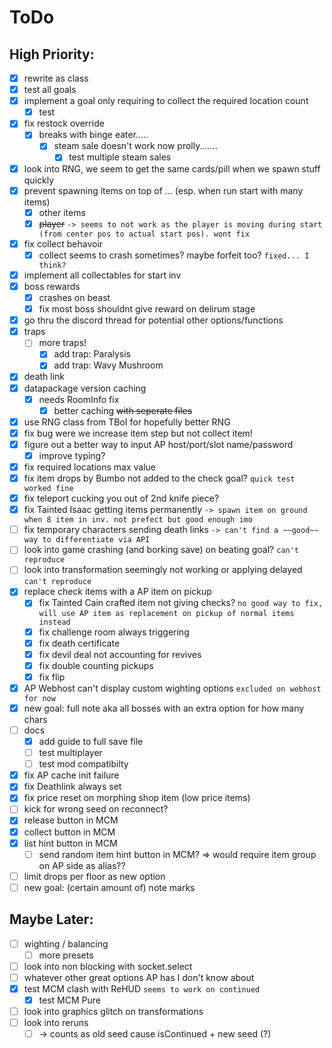 # ToDo 
## High Priority:
- [x] rewrite as class
- [x] test all goals
- [x] implement a goal only requiring to collect the required location count
  - [x] test
- [x] fix restock override
  - [x] breaks with binge eater.....
    - [x] steam sale doesn't work now prolly.......
      - [x] test multiple steam sales
- [x] look into RNG, we seem to get the same cards/pill when we spawn stuff quickly
- [x] prevent spawning items on top of ... (esp. when run start with many items)
  - [x] other items
  - [x] ~~player~~ `-> seems to not work as the player is moving during start (from center pos to actual start pos). wont fix`
- [x] fix collect behavoir
  - [x] collect seems to crash sometimes? maybe forfeit too? `fixed... I think?`
- [x] implement all collectables for start inv
- [x] boss rewards
  - [x] crashes on beast
  - [x] fix most boss shouldnt give reward on delirum stage
- [x] go thru the discord thread for potential other options/functions
- [x] traps
  - [ ] more traps!
    - [x] add trap: Paralysis 
    - [x] add trap: Wavy Mushroom
- [x] death link
- [x] datapackage version caching
  - [x] needs RoomInfo fix
    - [x] better caching ~~with seperate files~~
- [x] use RNG class from TBoI for hopefully better RNG
- [x] fix bug were we increase item step but not collect item!
- [x] figure out a better way to input AP host/port/slot name/password
  - [x] improve typing?
- [x] fix required locations max value
- [x] fix item drops by Bumbo not added to the check goal? `quick test worked fine`
- [x] fix teleport cucking you out of 2nd knife piece?
- [x] fix Tainted Isaac getting items permanently `-> spawn item on ground when 8 item in inv. not prefect but good enough imo`
- [ ] fix temporary characters sending death links `-> can't find a ~~good~~ way to differentiate via API`
- [ ] look into game crashing (and borking save) on beating goal? `can't reproduce`
- [ ] look into transformation seemingly not working or applying delayed `can't reproduce`
- [x] replace check items with a AP item on pickup
  - [x] fix Tainted Cain crafted item not giving checks? `no good way to fix, will use AP item as replacement on pickup of normal items instead`
  - [x] fix challenge room always triggering
  - [x] fix death certificate
  - [x] fix devil deal not accounting for revives
  - [x] fix double counting pickups
  - [x] fix flip
- [x] AP Webhost can't display custom wighting options `excluded on webhost for now`
- [x] new goal: full note aka all bosses with an extra option for how many chars
- [ ] docs
  - [x] add guide to full save file
  - [ ] test multiplayer
  - [ ] test mod compatibilty
- [x] fix AP cache init failure
- [x] fix Deathlink always set
- [x] fix price reset on morphing shop item (low price items)
- [ ] kick for wrong seed on reconnect?
- [x] release button in MCM
- [x] collect button in MCM
- [x] list hint button in MCM
  - [ ] send random item hint button in MCM? => would require item group on AP side as alias??
- [ ] limit drops per floor as new option
- [ ] new goal: (certain amount of) note marks

## Maybe Later:
- [ ] wighting / balancing
  - [ ] more presets
- [ ] look into non blocking with socket.select
- [ ] whatever other great options AP has I don't know about
- [x] test MCM clash with ReHUD `seems to work on continued`
  - [x] test MCM Pure
- [ ] look into graphics glitch on transformations
- [ ] look into reruns
  - [ ] -> counts as old seed cause isContinued + new seed (?)
